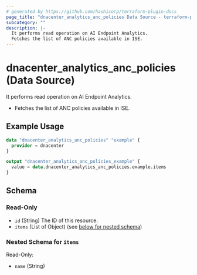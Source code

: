 ```yaml
---
# generated by https://github.com/hashicorp/terraform-plugin-docs
page_title: "dnacenter_analytics_anc_policies Data Source - terraform-provider-dnacenter"
subcategory: ""
description: |-
  It performs read operation on AI Endpoint Analytics.
  Fetches the list of ANC policies available in ISE.
---
```


# dnacenter_analytics_anc_policies (Data Source)

It performs read operation on AI Endpoint Analytics.

- Fetches the list of ANC policies available in ISE.

## Example Usage

```terraform
data "dnacenter_analytics_anc_policies" "example" {
  provider = dnacenter
}

output "dnacenter_analytics_anc_policies_example" {
  value = data.dnacenter_analytics_anc_policies.example.items
}
```

<!-- schema generated by tfplugindocs -->
## Schema

### Read-Only

- `id` (String) The ID of this resource.
- `items` (List of Object) (see [below for nested schema](#nestedatt--items))

<a id="nestedatt--items"></a>
### Nested Schema for `items`

Read-Only:

- `name` (String)
